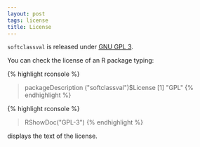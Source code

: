 ```yaml
---
layout: post
tags: license
title: License
---
```

`softclassval` is released under [GNU GPL 3](http://www.gnu.org/licenses/gpl-3.0.html).

You can check the license of an R package typing:

{% highlight rconsole %}
>  packageDescription ("softclassval")$License
[1] "GPL"
{% endhighlight %}

{% highlight rconsole %}
> RShowDoc("GPL-3")
{% endhighlight %}

displays the text of the license.
